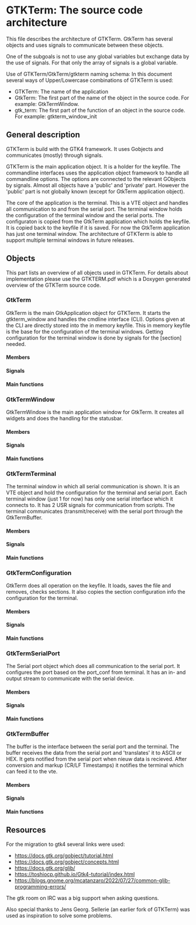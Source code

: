 # GTKTerm: The source code architecture

This file describes the architecture of GTKTerm.
GtkTerm has several objects and uses signals to communicate between these 
objects.

One of the subgoals is not to use any global variables but exchange data
by the use of signals. For that only the array of signals is a global
variable.

Use of GTKTerm/GtkTerm/gtkterm naming schema:
In this document several ways of Upper/Lowercase combinations of GTKTerm is 
used:
- GTKTerm: The name of the application
- GtkTerm: The first part of the name of the object in the source code. 
For example: GtkTermWindow.
- gtk_term: The first part of the function of an object in the source code.
For example: gtkterm_window_init

## General description

GTKTerm is build with the GTK4 framework. It uses Gobjects and communicates 
(mostly) through signals.

GTKTerm is the main application object. It is a holder for the keyfile.
The commandline interfaces uses the application object framework to handle
all commandline options. The options are connected to the relevant GObjects by
signals.
Almost all objects have a 'public' and 'private' part. However the 'public' part
is not globally known (except for GtkTerm application object).

The core of the application is the terminal. This is a VTE object and 
handles all communication to and from the serial port.
The terminal window holds the configuration of the terminal window and 
the serial ports.
The configuraton is copied from the GtkTerm application which holds the 
keyfile. It is copied back to the keyfile if it is saved.
For now the GtkTerm application has just one terminal window. The architecture
of GTKTerm is able to support multiple terminal windows in future releases.

## Objects

This part lists an overview of all objects used in GTKTerm. For details about
implementation please use the GTKTERM.pdf which is a Doxygen generated overview
of the GTKTerm source code.

### GtkTerm

GtkTerm is the main GtkApplication object for GTKTerm. It starts the gtkterm_window
and handles the cmdline interface (CLI). Options given at the CLI are directly 
stored into the in memory keyfile. 
This in memory keyfile is the base for the configuration of the terminal windows. 
Getting configuration for the terminal window is done by signals for the [section] 
needed.

#### Members
#### Signals
#### Main functions

### GtkTermWindow

GtkTermWindow is the main application window for GtkTerm. It creates all widgets
and does the handling for the statusbar.

#### Members
#### Signals
#### Main functions

### GtkTermTerminal

The terminal window in which all serial communication is shown. It is an VTE object
and hold the configuration for the terminal and serial port.
Each terminal window (just 1 for now) has only one serial interface which it connects 
to. It has 2 USR signals for communication from scripts.
The terminal communicates (transmit/receive) with the serial port through the GtkTermBuffer.

#### Members
#### Signals
#### Main functions

### GtkTermConfiguration

GtkTerm does all operation on the keyfile. It loads, saves the file and removes, checks
sections.
It also copies the section configuration info the configuration for the terminal. 

#### Members
#### Signals
#### Main functions

### GtkTermSerialPort

The Serial port object which does all communication to the serial port.
It configures the port based on the port_conf from terminal. It has an in- and output
stream to communicate with the serial device.

#### Members
#### Signals
#### Main functions

### GtkTermBuffer

The buffer is the interface between the serial port and the terminal. The buffer receives
the data from the serial port and 'translates' it to ASCII or HEX. 
It gets notified from the serial port when nieuw data is recieved. After conversion and
markup (CR/LF Timestamps) it notifies the terminal which can feed it to the vte.

#### Members
#### Signals
#### Main functions

## Resources

For the migration to gtk4 several links were used:
- https://docs.gtk.org/gobject/tutorial.html
- https://docs.gtk.org/gobject/concepts.html
- https://docs.gtk.org/glib/
- https://toshiocp.github.io/Gtk4-tutorial/index.html
- https://blogs.gnome.org/mcatanzaro/2022/07/27/common-glib-programming-errors/

The gtk room on IRC was a big support when asking questions.

Also special thanks to Jens Georg. Sellerie (an earlier fork of GTKTerm)
was used as inspiration to solve some problems.
